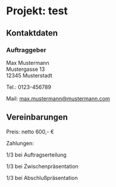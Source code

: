 # Projekt: test

## Kontaktdaten

### Auftraggeber

Max Mustermann  
Mustergasse 13  
12345 Musterstadt  

Tel.: 0123-456789

Mail: max.mustermann@mustermann.com

## Vereinbarungen

Preis: netto 600,- €

Zahlungen:

1/3 bei Auftragserteilung

1/3 bei Zwischenpräsentation

1/3 bei Abschlußpräsentation
